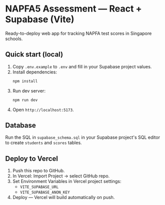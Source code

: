 
# NAPFA5 Assessment — React + Supabase (Vite)

Ready-to-deploy web app for tracking NAPFA test scores in Singapore schools.

## Quick start (local)

1. Copy `.env.example` to `.env` and fill in your Supabase project values.
2. Install dependencies:
   ```bash
   npm install
   ```
3. Run dev server:
   ```bash
   npm run dev
   ```
4. Open `http://localhost:5173`.

## Database
Run the SQL in `supabase_schema.sql` in your Supabase project's SQL editor to create `students` and `scores` tables.

## Deploy to Vercel
1. Push this repo to GitHub.
2. In Vercel: Import Project → select GitHub repo.
3. Set Environment Variables in Vercel project settings:
   - `VITE_SUPABASE_URL`
   - `VITE_SUPABASE_ANON_KEY`
4. Deploy — Vercel will build automatically on push.
